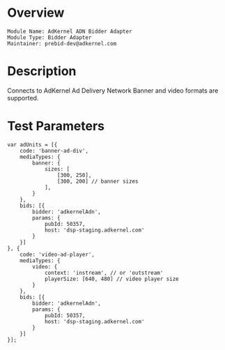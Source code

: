 # Overview

```
Module Name: AdKernel ADN Bidder Adapter
Module Type: Bidder Adapter
Maintainer: prebid-dev@adkernel.com
```

# Description

Connects to AdKernel Ad Delivery Network
Banner and video formats are supported.


# Test Parameters
```
var adUnits = [{
    code: 'banner-ad-div',
    mediaTypes: {
        banner: {
            sizes: [
                [300, 250],
                [300, 200] // banner sizes
            ],
        }
    },
    bids: [{
        bidder: 'adkernelAdn',
        params: {
            pubId: 50357,
            host: 'dsp-staging.adkernel.com'
        }
    }]
}, {
    code: 'video-ad-player',
    mediaTypes: {
        video: {
            context: 'instream', // or 'outstream'
            playerSize: [640, 480] // video player size        	
        }
    },
    bids: [{
        bidder: 'adkernelAdn',
        params: {
            pubId: 50357,
            host: 'dsp-staging.adkernel.com'
        }
    }]
}];
```
